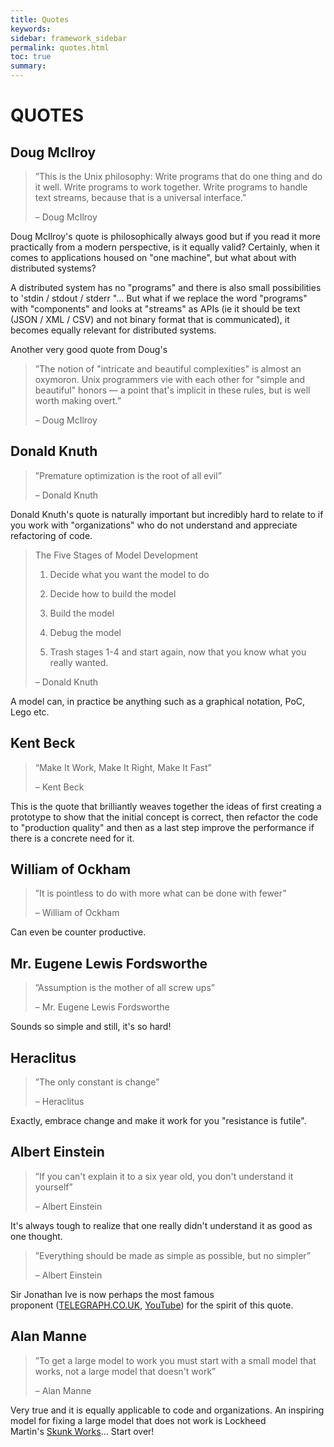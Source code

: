 ```yaml
---
title: Quotes
keywords:
sidebar: framework_sidebar
permalink: quotes.html
toc: true
summary:
---
```


# QUOTES

## Doug McIlroy
> ”This is the Unix philosophy: Write programs that do one thing and do it well. Write programs to work together. Write programs to handle text streams, because that is a universal interface.”
>
> – Doug McIlroy  

Doug McIlroy's quote is philosophically always good but if you read it more practically from a modern perspective, is it equally valid? Certainly, when it comes to applications housed on "one machine", but what about with distributed systems?

A distributed system has no "programs" and there is also small possibilities to 'stdin / stdout / stderr "... But what if we replace the word "programs" with "components" and looks at "streams" as APIs (ie it should be text (JSON / XML / CSV) and not binary format that is communicated), it becomes equally relevant for distributed systems.


Another very good quote from Doug's
> ”The notion of "intricate and beautiful complexities" is almost an oxymoron. Unix programmers vie with each other for "simple and beautiful" honors — a point that's implicit in these rules, but is well worth making overt.”
>
> – Doug McIlroy

## Donald Knuth
> ”Premature optimization is the root of all evil”
>
> – Donald Knuth

Donald Knuth's quote is naturally important but incredibly hard to relate to if you work with "organizations" who do not understand and appreciate refactoring of code.

> The Five Stages of Model Development
>
> 1) Decide what you want the model to do
>
> 2) Decide how to build the model
>
> 3) Build the model
>
> 4) Debug the model
>
> 5) Trash stages 1-4 and start again, now that you know what you really wanted.
>
> – Donald Knuth

A model can, in practice be anything such as a graphical notation, PoC, Lego etc.

## Kent Beck
> “Make It Work, Make It Right, Make It Fast”
>
> – Kent Beck

This is the quote that brilliantly weaves together the ideas of first creating a prototype to show that the initial concept is correct, then refactor the code to "production quality" and then as a last step improve the performance if there is a concrete need for it.


## William of Ockham
> ”It is pointless to do with more what can be done with fewer”
>
> – William of Ockham  

Can even be counter productive.

## Mr. Eugene Lewis Fordsworthe
> ”Assumption is the mother of all screw ups”
>
> – Mr. Eugene Lewis Fordsworthe  

Sounds so simple and still, it's so hard!

## Heraclitus  
> ”The only constant is change”
>
> – Heraclitus  

Exactly, embrace change and make it work for you "resistance is futile".

## Albert Einstein
> ”If you can't explain it to a six year old, you don't understand it yourself”
>
> – Albert Einstein

It's always tough to realize that one really didn't understand it as good as one thought.

> ”Everything should be made as simple as possible, but no simpler”
>
> – Albert Einstein

Sir Jonathan Ive is now perhaps the most famous proponent (<a href="http://www.telegraph.co.uk/technology/apple/9283706/Jonathan-Ive-interview-simplicity-isnt-simple.html">TELEGRAPH.CO.UK</a>, <a href="http://youtu.be/1jdPKi5i030">YouTube</a>) for the spirit of this quote.


## Alan Manne
> ”To get a large model to work you must start with a small model  that works, not a large model that doesn't work”
>
> – Alan Manne

Very true and it is equally applicable to code and organizations. An inspiring model for fixing a large model that does not work is Lockheed Martin's <a href="http://en.wikipedia.org/wiki/Skunk_Works">Skunk Works</a>... Start over!
